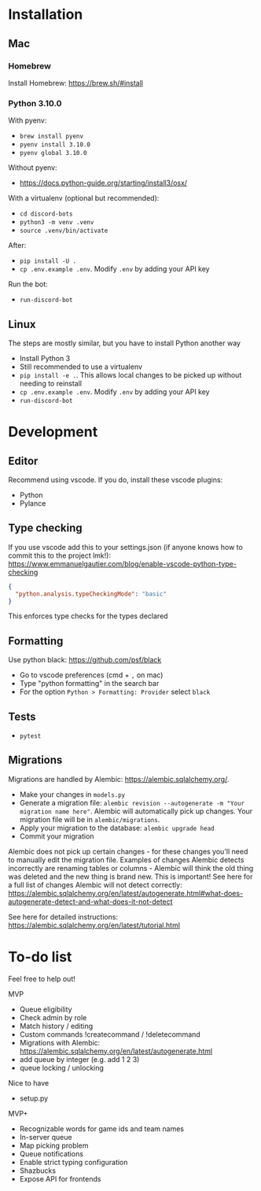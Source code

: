 
# Installation

## Mac

### Homebrew 

Install Homebrew: https://brew.sh/#install
### Python 3.10.0
With pyenv:
- `brew install pyenv`
- `pyenv install 3.10.0`
- `pyenv global 3.10.0`

Without pyenv:
- https://docs.python-guide.org/starting/install3/osx/

With a virtualenv (optional but recommended):
- `cd discord-bots`
- `python3 -m venv .venv`
- `source .venv/bin/activate`

After:
- `pip install -U .`
- `cp .env.example .env`. Modify `.env` by adding your API key

Run the bot:
- `run-discord-bot`

## Linux

The steps are mostly similar, but you have to install Python another way

- Install Python 3
- Still recommended to use a virtualenv
- `pip install -e .`. This allows local changes to be picked up without needing
to reinstall
- `cp .env.example .env`. Modify `.env` by adding your API key
- `run-discord-bot`

# Development
## Editor
Recommend using vscode. If you do, install these vscode plugins:
- Python
- Pylance

## Type checking
If you use vscode add this to your settings.json (if anyone knows how to commit
this to the project lmk!):
https://www.emmanuelgautier.com/blog/enable-vscode-python-type-checking
```json
{
  "python.analysis.typeCheckingMode": "basic"
}
```

This enforces type checks for the types declared

## Formatting
Use python black: https://github.com/psf/black
- Go to vscode preferences (cmd + `,` on mac)
- Type "python formatting" in the search bar
- For the option `Python > Formatting: Provider` select `black`

## Tests
- `pytest`

## Migrations
Migrations are handled by Alembic: https://alembic.sqlalchemy.org/.

- Make your changes in `models.py`
- Generate a migration file: `alembic revision --autogenerate -m "Your migration name here"`. Alembic will automatically pick up changes. Your migration file will be in `alembic/migrations`.
- Apply your migration to the database: `alembic upgrade head`
- Commit your migration

Alembic does not pick up certain changes - for these changes you'll need to manually edit the migration file. Examples of changes Alembic detects incorrectly are renaming tables or columns - Alembic will think the old thing was deleted and the new thing is brand new. This is important! See here for a full list of changes Alembic will not detect correctly: https://alembic.sqlalchemy.org/en/latest/autogenerate.html#what-does-autogenerate-detect-and-what-does-it-not-detect


See here for detailed instructions: https://alembic.sqlalchemy.org/en/latest/tutorial.html

# To-do list

Feel free to help out!

MVP
- Queue eligibility
- Check admin by role
- Match history / editing
- Custom commands !createcommand / !deletecommand
- Migrations with Alembic: https://alembic.sqlalchemy.org/en/latest/autogenerate.html
- add queue by integer (e.g. add 1 2 3)
- queue locking / unlocking

Nice to have
- setup.py

MVP+
- Recognizable words for game ids and team names
- In-server queue
- Map picking problem
- Queue notifications
- Enable strict typing configuration
- Shazbucks
- Expose API for frontends
